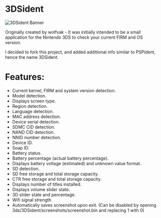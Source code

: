 # 3DSident

![3DSident Banner](http://i.imgur.com/HPWNgmz.png)

Originally created by wolfvak - It was initially intended to be a small application for the Nintendo 3DS to check your current FIRM and OS version.

I decided to fork this project, and added additional info similar to PSPident, hence the name 3DSident.

# Features:
- Current kernel, FIRM and system version detection.
- Model detection.
- Displays screen type.
- Region detection.
- Language detection.
- MAC address detection.
- Device serial detection.
- SDMC CID detection.
- NAND CID detection.
- NNID number detection.
- Device ID.
- Soap ID.
- Battery status.
- Battery percentage (actual battery percentage).
- Displays battery voltage (estimated) and unknown value format.
- SD detection.
- SD free storage and total storage capacity.
- CTR free storage and total storage capacity.
- Displays number of titles installed.
- Displays volume slider state.
- 3D slider state and percentage.
- Wifi signal strength
- Automatically saves screenshot upon exit. (Can be disabled by opening 3ds/3DSident/screenshots/screenshot.bin and replacing 1 with 0)
